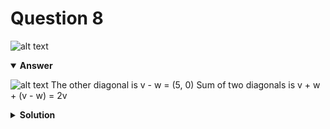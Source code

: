 # Question 8
![alt text](q8.png)

<details open>
<summary><b>Answer</b></summary>

![alt text](a8.svg)
The other diagonal is v - w = (5, 0)
Sum of two diagonals is v + w + (v - w) = 2v 
</details>

<details>
<summary><b>Solution</b></summary>

![alt text](s8.png)
</details>